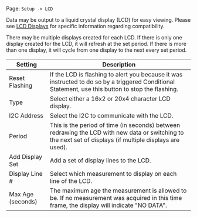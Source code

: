 Page\: `Setup -> LCD`

Data may be output to a liquid crystal display (LCD) for easy viewing. Please see [LCD Displays](Device-Notes.md/#lcd-displays) for specific information regarding compatibility.

There may be multiple displays created for each LCD. If there is only one display created for the LCD, it will refresh at the set period. If there is more than one display, it will cycle from one display to the next every set period.

<table>
<thead>
<tr class="header">
<th>Setting</th>
<th>Description</th>
</tr>
</thead>
<tbody>
<tr>
<td>Reset Flashing</td>
<td>If the LCD is flashing to alert you because it was instructed to do so by a triggered Conditional Statement, use this button to stop the flashing.</td>
</tr>
<tr>
<td>Type</td>
<td>Select either a 16x2 or 20x4 character LCD display.</td>
</tr>
<tr>
<td>I2C Address</td>
<td>Select the I2C to communicate with the LCD.</td>
</tr>
<tr>
<td>Period</td>
<td>This is the period of time (in seconds) between redrawing the LCD with new data or switching to the next set of displays (if multiple displays are used).</td>
</tr>
<tr>
<td>Add Display Set</td>
<td>Add a set of display lines to the LCD.</td>
</tr>
<tr>
<td>Display Line #</td>
<td>Select which measurement to display on each line of the LCD.</td>
</tr>
<tr>
<td>Max Age (seconds)</td>
<td>The maximum age the measurement is allowed to be. If no measurement was acquired in this time frame, the display will indicate &quot;NO DATA&quot;.</td>
</tr>
</tbody>
</table>